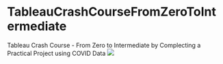 # TableauCrashCourseFromZeroToIntermediate
Tableau Crash Course - From Zero to Intermediate by Complecting a Practical Project using COVID Data
![](TableauCrashCourseFromZeroToIntermediate/Topics.png)

